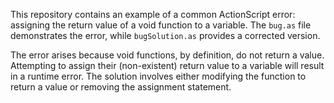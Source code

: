 This repository contains an example of a common ActionScript error: assigning the return value of a void function to a variable.  The `bug.as` file demonstrates the error, while `bugSolution.as` provides a corrected version.

The error arises because void functions, by definition, do not return a value.  Attempting to assign their (non-existent) return value to a variable will result in a runtime error.  The solution involves either modifying the function to return a value or removing the assignment statement.